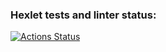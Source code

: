 ### Hexlet tests and linter status:
[![Actions Status](https://github.com/ayshvab/devops-for-programmers-project-74/actions/workflows/hexlet-check.yml/badge.svg)](https://github.com/ayshvab/devops-for-programmers-project-74/actions)